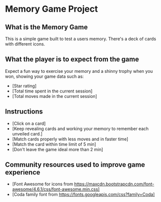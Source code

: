 # Memory Game Project

## What is the Memory Game

This is a simple game built to test a users memory. There's a deck of cards with different icons.

## What the player is to expect from the game

Expect a fun way to exercise your memory and a shinny trophy when you won, showing your game data such as:

* [Star rating]
* [Total time spent in the current session]
* [Total moves made in the current session]

## Instructions

* [Click on a card]
* [Keep revealing cards and working your memory to remember each unveiled card.]
* [Match cards properly with less moves and in faster time]
* [Match the card within time limit of 5 min]
* [Don't leave the game ideal more than 2 min]

## Community resources used to improve game experience

* [Font Awesome for icons from https://maxcdn.bootstrapcdn.com/font-awesome/4.6.1/css/font-awesome.min.css]
* [Coda family font from https://fonts.googleapis.com/css?family=Coda]
